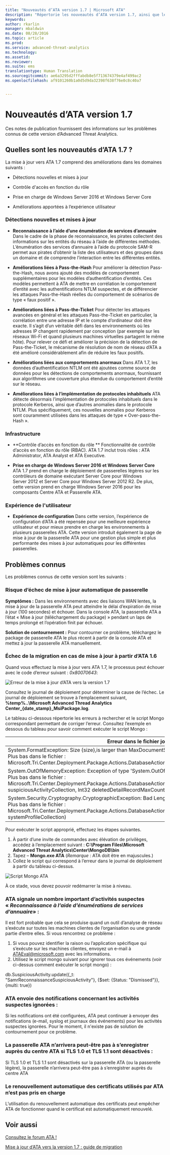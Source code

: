 ```yaml
---
title: "Nouveautés d’ATA version 1.7 | Microsoft ATA"
description: "Répertorie les nouveautés d’ATA version 1.7, ainsi que les problèmes connus"
keywords: 
author: rkarlin
manager: mbaldwin
ms.date: 08/28/2016
ms.topic: article
ms.prod: 
ms.service: advanced-threat-analytics
ms.technology: 
ms.assetid: 
ms.reviewer: 
ms.suite: ems
translationtype: Human Translation
ms.sourcegitcommit: ae6a3295d2fffabdb8e5f713674379e4af499ac2
ms.openlocfilehash: af9101260b1a0d5d9da32398f638f76e0c8c40a7


---
```


# Nouveautés d’ATA version 1.7
Ces notes de publication fournissent des informations sur les problèmes connus de cette version d’Advanced Threat Analytics.

## Quelles sont les nouveautés d’ATA 1.7 ?
La mise à jour vers ATA 1.7 comprend des améliorations dans les domaines suivants :

-   Détections nouvelles et mises à jour

-   Contrôle d'accès en fonction du rôle

-   Prise en charge de Windows Server 2016 et Windows Server Core

-   Améliorations apportées à l’expérience utilisateur


### Détections nouvelles et mises à jour


- **Reconnaissance à l’aide d’une énumération de services d’annuaire** Dans le cadre de la phase de reconnaissance, les pirates collectent des informations sur les entités du réseau à l’aide de différentes méthodes. L’énumération des services d’annuaire à l’aide du protocole SAM-R permet aux pirates d’obtenir la liste des utilisateurs et des groupes dans un domaine et de comprendre l’interaction entre les différentes entités. 

- **Améliorations liées à Pass-the-Hash** Pour améliorer la détection Pass-the-Hash, nous avons ajouté des modèles de comportement supplémentaires pour les modèles d’authentification d’entités. Ces modèles permettent à ATA de mettre en corrélation le comportement d’entité avec les authentifications NTLM suspectes, et de différencier les attaques Pass-the-Hash réelles du comportement de scénarios de type « faux positif ».

- **Améliorations liées à Pass-the-Ticket** Pour détecter les attaques avancées en général et les attaques Pass-the-Ticket en particulier, la corrélation entre une adresse IP et le compte d’ordinateur doit être exacte. Il s’agit d’un véritable défi dans les environnements où les adresses IP changent rapidement par conception (par exemple sur les réseaux Wi-Fi et quand plusieurs machines virtuelles partagent le même hôte). Pour relever ce défi et améliorer la précision de la détection de Pass-the-Ticket, le mécanisme de résolution de nom de réseau d’ATA a été amélioré considérablement afin de réduire les faux positifs.

- **Améliorations liées aux comportements anormaux** Dans ATA 1.7, les données d’authentification NTLM ont été ajoutées comme source de données pour les détections de comportements anormaux, fournissant aux algorithmes une couverture plus étendue du comportement d’entité sur le réseau. 

- **Améliorations liées à l’implémentation de protocoles inhabituels** ATA détecte désormais l’implémentation de protocoles inhabituels dans le protocole Kerberos, ainsi que d’autres anomalies dans le protocole NTLM. Plus spécifiquement, ces nouvelles anomalies pour Kerberos sont couramment utilisées dans les attaques de type « Over-pass-the-Hash ».


### Infrastructure

- **Contrôle d’accès en fonction du rôle ** Fonctionnalité de contrôle d’accès en fonction du rôle (RBAC). ATA 1.7 inclut trois rôles : ATA Administrator, ATA Analyst et ATA Executive.

- **Prise en charge de Windows Server 2016 et Windows Server Core** ATA 1.7 prend en charge le déploiement de passerelles légères sur les contrôleurs de domaine exécutant Server Core pour Windows Server 2012 et Server Core pour Windows Server 2012 R2. De plus, cette version prend en charge Windows Server 2016 pour les composants Centre ATA et Passerelle ATA.

### Expérience de l'utilisateur
- **Expérience de configuration** Dans cette version, l’expérience de configuration d’ATA a été repensée pour une meilleure expérience utilisateur et pour mieux prendre en charge les environnements à plusieurs passerelles ATA. Cette version introduit également la page de mise à jour de la passerelle ATA pour une gestion plus simple et plus performante des mises à jour automatiques pour les différentes passerelles.

## Problèmes connus
Les problèmes connus de cette version sont les suivants :

### Risque d’échec de mise à jour automatique de passerelle
**Symptômes :** Dans les environnements avec des liaisons WAN lentes, la mise à jour de la passerelle ATA peut atteindre le délai d’expiration de mise à jour (100 secondes) et échouer.
Dans la console ATA, la passerelle ATA a l’état « Mise à jour (téléchargement du package) » pendant un laps de temps prolongé et l’opération finit par échouer.

**Solution de contournement :** Pour contourner ce problème, téléchargez le package de passerelle ATA le plus récent à partir de la console ATA et mettez à jour la passerelle ATA manuellement.

### Échec de la migration en cas de mise à jour à partir d’ATA 1.6
Quand vous effectuez la mise à jour vers ATA 1.7, le processus peut échouer avec le code d’erreur suivant : *0x80070643*:

![Erreur de la mise à jour d’ATA vers la version 1.7](media/ata-update-error.png)

Consultez le journal de déploiement pour déterminer la cause de l’échec. Le journal de déploiement se trouve à l’emplacement suivant, **%temp%\..\Microsoft Advanced Thread Analytics Center_{date_stamp}_MsiPackage.log**. 

Le tableau ci-dessous répertorie les erreurs à rechercher et le script Mongo correspondant permettant de corriger l’erreur. Consultez l’exemple en dessous du tableau pour savoir comment exécuter le script Mongo :

| Erreur dans le fichier journal de déploiement                                                                                                                  | Script Mongo                                                                                                                                                                         |
|---|---|
| System.FormatException: Size {size},is larger than MaxDocumentSize 16777216 <br>Plus bas dans le fichier :<br>  Microsoft.Tri.Center.Deployment.Package.Actions.DatabaseActions.MigrateUniqueEntityProfiles(Boolean isPartial)                                                                                        | db.UniqueEntityProfile.find().forEach(function(obj){if(Object.bsonsize(obj) > 12582912) {print(obj._id);print(Object.bsonsize(obj));db.UniqueEntityProfile.remove({_id:obj._id});}}) |
| System.OutOfMemoryException: Exception of type 'System.OutOfMemoryException' was thrown<br>Plus bas dans le fichier :<br>Microsoft.Tri.Center.Deployment.Package.Actions.DatabaseActions.ReduceSuspiciousActivityDetailsRecords(IMongoCollection`1 suspiciousActivityCollection, Int32 deletedDetailRecordMaxCount) | db.SuspiciousActivity.find().forEach(function(obj){if(Object.bsonsize(obj) > 500000),{print(obj._id);print(Object.bsonsize(obj));db.SuspiciousActivity.remove({_id:obj._id});}})     |
|System.Security.Cryptography.CryptographicException: Bad Length<br>Plus bas dans le fichier :<br> Microsoft.Tri.Center.Deployment.Package.Actions.DatabaseActions.MigrateCenterSystemProfile(IMongoCollection`1 systemProfileCollection)| CenterThumbprint=db.SystemProfile.find({_t:"CenterSystemProfile"}).toArray()[0].Configuration.SecretManagerConfiguration.CertificateThumbprint;db.SystemProfile.update({_t:"CenterSystemProfile"},{$set:{"Configuration.ManagementClientConfiguration.ServerCertificateThumbprint":CenterThumbprint}})|


Pour exécuter le script approprié, effectuez les étapes suivantes. 

1.  À partir d’une invite de commandes avec élévation de privilèges, accédez à l’emplacement suivant : **C:\Program Files\Microsoft Advanced Threat Analytics\Center\MongoDB\bin**
2.  Tapez – **Mongo.exe ATA**   (*Remarque* : ATA doit être en majuscules.)
3.  Collez le script qui correspond à l’erreur dans le journal de déploiement à partir du tableau ci-dessus.

![Script Mongo ATA](media/ATA-mongoDB-script.png)

À ce stade, vous devez pouvoir redémarrer la mise à niveau.

### ATA signale un nombre important d’activités suspectes « *Reconnaissance à l’aide d’énumérations de services d’annuaire*» :
 
Il est fort probable que cela se produise quand un outil d’analyse de réseau s’exécute sur toutes les machines clientes de l’organisation ou une grande partie d’entre elles. Si vous rencontrez ce problème :

1. Si vous pouvez identifier la raison ou l’application spécifique qui s’exécute sur les machines clientes, envoyez un e-mail à ATAEval@microsoft.com avec les informations.
2. Utilisez le script mongo suivant pour ignorer tous ces événements (voir ci-dessus comment exécuter le script mongo) :

db.SuspiciousActivity.update({_t: "SamrReconnaissanceSuspiciousActivity"}, {$set: {Status: "Dismissed"}}, {multi: true})

### ATA envoie des notifications concernant les activités suspectes ignorées :
Si les notifications ont été configurées, ATA peut continuer à envoyer des notifications (e-mail, syslog et journaux des événements) pour les activités suspectes ignorées.
Pour le moment, il n'existe pas de solution de contournement pour ce problème. 

### La passerelle ATA n’arrivera peut-être pas à s’enregistrer auprès du centre ATA si TLS 1.0 et TLS 1.1 sont désactivés :
Si TLS 1.0 et TLS 1.1 sont désactivés sur la passerelle ATA (ou la passerelle légère), la passerelle n’arrivera peut-être pas à s’enregistrer auprès du centre ATA

### Le renouvellement automatique des certificats utilisés par ATA n’est pas pris en charge
L’utilisation du renouvellement automatique des certificats peut empêcher ATA de fonctionner quand le certificat est automatiquement renouvelé. 


## Voir aussi
[Consultez le forum ATA !](https://social.technet.microsoft.com/Forums/security/home?forum=mata)

[Mise à jour d’ATA vers la version 1.7 : guide de migration](ata-update-1.7-migration-guide.md)




<!--HONumber=Sep16_HO2-->


